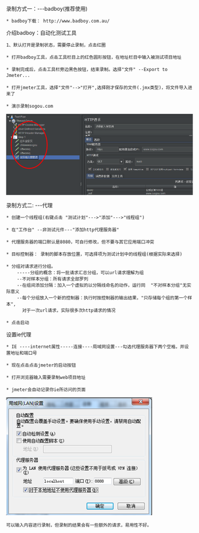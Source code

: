 录制方式一：---badboy(推荐使用)

    * badboy下载： http://www.badboy.com.au/
    
介绍badboy：自动化测试工具

    1、默认打开是录制状态，需要停止录制，点击红圈
    
    * 打开badboy工具，点击工具栏目上的红色圆形按钮，在地址栏目中输入被测试项目地址
    
    * 录制完成后，点击工具栏旁边黑色按钮，结束录制。选择"文件" --Export to Jmeter...
    
    * 打开jmeter工具，选择"文件"-->"打开",选择刚才保存的文件(.jmx类型)，将文件导入进来了
    
    * 演示录制sogou.com

![jmeter](../picture/jmeter6.png)
    
录制方式二: ---代理

    * 创建一个线程组(右键点击 "测试计划"--->"添加"--->"线程组")
    
    * 在"工作台" --非测试元件---"添加http代理服务器"
    
    * 代理服务器的端口默认是8080，可自行修改，但不要与其它应用端口冲突
    
    * 目标控制器： 录制的脚本存放位置，可选择项为测试计划中的线程组(根据实际来选择)
    
    * 分组对请求进行分组。
        -----分组的概念：将一批请求汇总分组，可以url请求理解为组
        --不对样本分组：所有请求全部罗列
        --在组间添加分隔：加入一个虚拟的以分隔线命名的动作，运行同  "不对样本分组"无实际意义
        --每个分组放入一个新的控制器：执行时按控制器的输出结果，"只存储每个组的第一个样本",
          对于一次url请求，实际很多次http请求的情况
    
    * 点击启动
    
设置ie代理

    * IE ----internet属性-----连接----局域网设置---勾选代理服务器下两个空格，并设置地址和端口号
    
    * 现在点击点击jmeter的启动按钮
    
    * 打开浏览器输入需要录制web项目地址
    
    * jmeter会自动记录你ie所访问的页面
    
![jmeter](../picture/jmeter7.png)

    可以输入内容进行录制，但录制的结果会有一些额外的请求，易用性不好。
